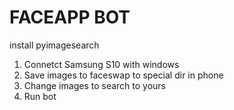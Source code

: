 # FACEAPP BOT

install pyimagesearch

1. Connetct Samsung S10 with windows
2. Save images to faceswap to special dir in phone
3. Change images to search to yours
4. Run bot 

